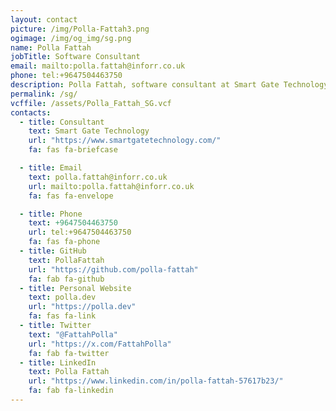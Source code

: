 ```yaml
---
layout: contact
picture: /img/Polla-Fattah3.png
ogimage: /img/og_img/sg.png
name: Polla Fattah
jobTitle: Software Consultant
email: mailto:polla.fattah@inforr.co.uk
phone: tel:+9647504463750
description: Polla Fattah, software consultant at Smart Gate Technology, showcases expertise in AI solutions, software architecture, and full-stack projects. Connect via email, GitHub, Twitter, or LinkedIn.
permalink: /sg/
vcffile: /assets/Polla_Fattah_SG.vcf
contacts:
  - title: Consultant
    text: Smart Gate Technology
    url: "https://www.smartgatetechnology.com/"
    fa: fas fa-briefcase

  - title: Email
    text: polla.fattah@inforr.co.uk
    url: mailto:polla.fattah@inforr.co.uk
    fa: fas fa-envelope

  - title: Phone
    text: +9647504463750
    url: tel:+9647504463750
    fa: fas fa-phone
  - title: GitHub
    text: PollaFattah
    url: "https://github.com/polla-fattah"
    fa: fab fa-github
  - title: Personal Website
    text: polla.dev
    url: "https://polla.dev"
    fa: fas fa-link
  - title: Twitter
    text: "@FattahPolla"
    url: "https://x.com/FattahPolla"
    fa: fab fa-twitter
  - title: LinkedIn
    text: Polla Fattah
    url: "https://www.linkedin.com/in/polla-fattah-57617b23/"
    fa: fab fa-linkedin
---
```






